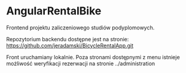 # AngularRentalBike

Frontend projektu zaliczeniowego studiów podyplomowych.

Repozytorium backendu dostępne jest na stronie: https://github.com/jeradamski/BicycleRentalApp.git

Front uruchamiany lokalnie. Poza stronami dostępnymi z menu istnieje możliwość weryfikacji rezerwacji
na stronie ../administration
